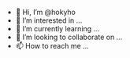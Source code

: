 - 👋 Hi, I’m @hokyho
- 👀 I’m interested in ...
- 🌱 I’m currently learning ...
- 💞️ I’m looking to collaborate on ...
- 📫 How to reach me ...

<!---
hokyho/hokyho is a ✨ special ✨ repository because its `README.md` (this file) appears on your GitHub profile.
You can click the Preview link to take a look at your changes.
--->

